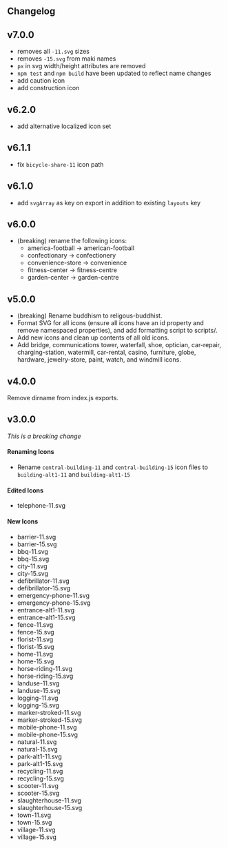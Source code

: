 ## Changelog

## v7.0.0

- removes all `-11.svg` sizes
- removes `-15.svg` from maki names
- `px` in svg width/height attributes are removed
- `npm test` and `npm build` have been updated to reflect name changes
- add caution icon
- add construction icon

## v6.2.0

- add alternative localized icon set

## v6.1.1

- fix `bicycle-share-11` icon path

## v6.1.0

- add `svgArray` as key on export in addition to existing `layouts` key

## v6.0.0

- (breaking) rename the following icons:
  - america-football → american-football
  - confectionary → confectionery
  - convenience-store → convenience
  - fitness-center → fitness-centre
  - garden-center → garden-centre

## v5.0.0

- (breaking) Rename buddhism to religous-buddhist.
- Format SVG for all icons (ensure all icons have an id property and remove namespaced properties), and add formatting script to scripts/.
- Add new icons and clean up contents of all old icons.
- Add bridge, communications tower, waterfall, shoe, optician, car-repair, charging-station, watermill, car-rental, casino, furniture, globe, hardware, jewelry-store, paint, watch, and windmill icons.

## v4.0.0

Remove dirname from index.js exports.

## v3.0.0

_This is a breaking change_

#### Renaming Icons

- Rename `central-building-11` and `central-building-15` icon files to `building-alt1-11` and `building-alt1-15`

#### Edited Icons

- telephone-11.svg

#### New Icons

- barrier-11.svg
- barrier-15.svg
- bbq-11.svg
- bbq-15.svg
- city-11.svg
- city-15.svg
- defibrillator-11.svg
- defibrillator-15.svg
- emergency-phone-11.svg
- emergency-phone-15.svg
- entrance-alt1-11.svg
- entrance-alt1-15.svg
- fence-11.svg
- fence-15.svg
- florist-11.svg
- florist-15.svg
- home-11.svg
- home-15.svg
- horse-riding-11.svg
- horse-riding-15.svg
- landuse-11.svg
- landuse-15.svg
- logging-11.svg
- logging-15.svg
- marker-stroked-11.svg
- marker-stroked-15.svg
- mobile-phone-11.svg
- mobile-phone-15.svg
- natural-11.svg
- natural-15.svg
- park-alt1-11.svg
- park-alt1-15.svg
- recycling-11.svg
- recycling-15.svg
- scooter-11.svg
- scooter-15.svg
- slaughterhouse-11.svg
- slaughterhouse-15.svg
- town-11.svg
- town-15.svg
- village-11.svg
- village-15.svg
